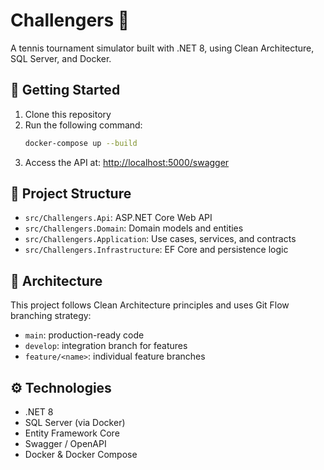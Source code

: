 # Challengers 🎾

A tennis tournament simulator built with .NET 8, using Clean Architecture, SQL Server, and Docker.

## 🚀 Getting Started

1. Clone this repository
2. Run the following command:
   ```bash
   docker-compose up --build
   ```
3. Access the API at:
   [http://localhost:5000/swagger](http://localhost:5000/swagger)

## 📁 Project Structure

- `src/Challengers.Api`: ASP.NET Core Web API
- `src/Challengers.Domain`: Domain models and entities
- `src/Challengers.Application`: Use cases, services, and contracts
- `src/Challengers.Infrastructure`: EF Core and persistence logic

## 🧱 Architecture

This project follows Clean Architecture principles and uses Git Flow branching strategy:
- `main`: production-ready code
- `develop`: integration branch for features
- `feature/<name>`: individual feature branches

## ⚙️ Technologies

- .NET 8
- SQL Server (via Docker)
- Entity Framework Core
- Swagger / OpenAPI
- Docker & Docker Compose
